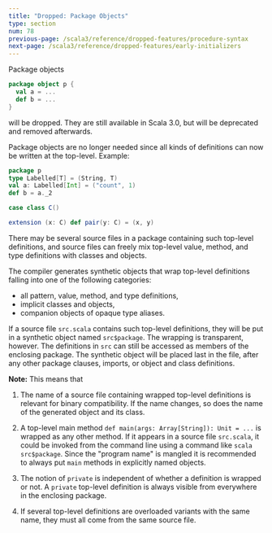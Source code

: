 ```yaml
---
title: "Dropped: Package Objects"
type: section
num: 78
previous-page: /scala3/reference/dropped-features/procedure-syntax
next-page: /scala3/reference/dropped-features/early-initializers
---
```


Package objects
```scala
package object p {
  val a = ...
  def b = ...
}
```
will be dropped. They are still available in Scala 3.0, but will be deprecated and removed afterwards.

Package objects are no longer needed since all kinds of definitions can now be written at the top-level. Example:
```scala
package p
type Labelled[T] = (String, T)
val a: Labelled[Int] = ("count", 1)
def b = a._2

case class C()

extension (x: C) def pair(y: C) = (x, y)
```
There may be several source files in a package containing such top-level definitions, and source files can freely mix top-level value, method, and type definitions with classes and objects.

The compiler generates synthetic objects that wrap top-level definitions falling into one of the following categories:

 - all pattern, value, method, and type definitions,
 - implicit classes and objects,
 - companion objects of opaque type aliases.

If a source file `src.scala` contains such top-level definitions, they will be put in a synthetic object named `src$package`. The wrapping is transparent, however. The definitions in `src` can still be accessed as members of the enclosing package. The synthetic object will be placed last in the file,
after any other package clauses, imports, or object and class definitions.

**Note:** This means that
1. The name of a source file containing wrapped top-level definitions is relevant for binary compatibility. If the name changes, so does the name of the generated object and its class.

2. A top-level main method `def main(args: Array[String]): Unit = ...` is wrapped as any other method. If it appears
in a source file `src.scala`, it could be invoked from the command line using a command like `scala src$package`. Since the
"program name" is mangled it is recommended to always put `main` methods in explicitly named objects.

3. The notion of `private` is independent of whether a definition is wrapped or not. A `private` top-level definition is always visible from everywhere in the enclosing package.

4. If several top-level definitions are overloaded variants with the same name,
they must all come from the same source file.
